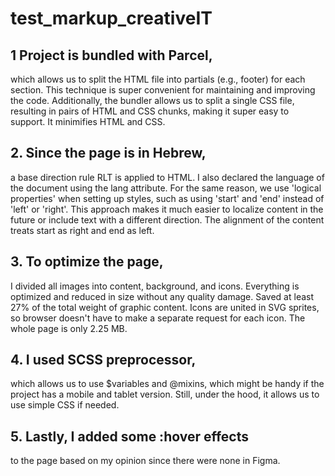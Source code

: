 # test_markup_creativeIT

## 1 Project is bundled with Parcel,
which allows us to split the HTML file into partials (e.g., footer) for each section. This technique is super convenient for maintaining and improving the code. Additionally, the bundler allows us to split a single CSS file, resulting in pairs of HTML and CSS chunks, making it super easy to support. It minimifies HTML and CSS.

## 2. Since the page is in Hebrew, 
a base direction rule RLT is applied to HTML. I also declared the language of the document using the lang attribute. For the same reason, we use 'logical properties' when setting up styles, such as using 'start' and 'end' instead of 'left' or 'right'. This approach makes it much easier to localize content in the future or include text with a different direction. The alignment of the content treats start as right and end as left.

## 3. To optimize the page, 
I divided all images into content, background, and icons. Everything is optimized and reduced in size without any quality damage. Saved at least 27% of the total weight of graphic content. Icons are united in SVG sprites, so browser doesn't have to make a separate request for each icon. The whole page is only 2.25 MB.

## 4. I used SCSS preprocessor, 
which allows us to use $variables and @mixins, which might be handy if the project has a mobile and tablet version. Still, under the hood, it allows us to use simple CSS if needed.

## 5. Lastly, I added some :hover effects 
to the page based on my opinion since there were none in Figma.

